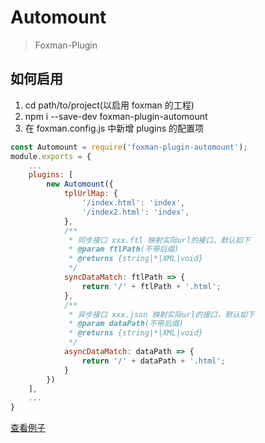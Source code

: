 # Automount
> Foxman-Plugin

## 如何启用
1. cd path/to/project(以启用 foxman 的工程)
2. npm i --save-dev foxman-plugin-automount
3. 在 foxman.config.js 中新增 plugins 的配置项
```javascript
const Automount = require('foxman-plugin-automount');
module.exports = {
    ...
    plugins: [
        new Automount({
            tplUrlMap: {
                '/index.html': 'index',
                '/index2.html': 'index',
            },
            /**
             * 同步接口 xxx.ftl 映射实际url的接口，默认如下
             * @param ftlPath(不带后缀)
             * @returns {string|*|XML|void} 
             */
            syncDataMatch: ftlPath => { 
                return '/' + ftlPath + '.html'; 
            },
            /**
             * 异步接口 xxx.json 映射实际url的接口，默认如下
             * @param dataPath(不带后缀)
             * @returns {string|*|XML|void} 
             */
            asyncDataMatch: dataPath => {
                return '/' + dataPath + '.html'; 
            }
        })
    ],
    ...
}
```

[查看例子](./example/)
